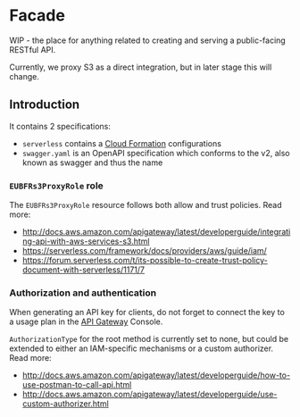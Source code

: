 # Facade

WIP - the place for anything related to creating and serving a public-facing RESTful API.

Currently, we proxy S3 as a direct integration, but in later stage this will change.

## Introduction

It contains 2 specifications:
- `serverless` contains a [Cloud Formation](https://aws.amazon.com/cloudformation/aws-cloudformation-templates/) configurations
- `swagger.yaml` is an OpenAPI specification which conforms to the v2, also known as swagger and thus the name

### `EUBFRs3ProxyRole` role

The `EUBFRs3ProxyRole` resource follows both allow and trust policies. Read more:
- http://docs.aws.amazon.com/apigateway/latest/developerguide/integrating-api-with-aws-services-s3.html
- https://serverless.com/framework/docs/providers/aws/guide/iam/
- https://forum.serverless.com/t/its-possible-to-create-trust-policy-document-with-serverless/1171/7

### Authorization and authentication

When generating an API key for clients, do not forget to connect the key to a usage plan in the [API Gateway](https://aws.amazon.com/blogs/aws/new-usage-plans-for-amazon-api-gateway/) Console.

`AuthorizationType` for the root method is currently set to none, but could be extended to either an IAM-specific mechanisms or a custom authorizer.
Read more:
- http://docs.aws.amazon.com/apigateway/latest/developerguide/how-to-use-postman-to-call-api.html
- http://docs.aws.amazon.com/apigateway/latest/developerguide/use-custom-authorizer.html
